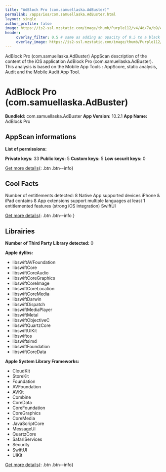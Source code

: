 ```yaml
---
title: "AdBlock Pro (com.samuellaska.AdBuster)"
permalink: /apps/ios/com.samuellaska.AdBuster.html
layout: single
author_profile: false
image: https://is2-ssl.mzstatic.com/image/thumb/Purple112/v4/4d/7a/b9/4d7ab97d-7dfc-b300-4c0a-e132380c9dde/AppIcon-0-0-1x_U007emarketing-0-0-0-7-0-0-P3-0-0-0-GLES2_U002c0-512MB-85-220-0-0.png/512x512bb.jpg
header: 
     overlay_filter: 0.5 # same as adding an opacity of 0.5 to a black background
     overlay_image: https://is2-ssl.mzstatic.com/image/thumb/Purple112/v4/4d/7a/b9/4d7ab97d-7dfc-b300-4c0a-e132380c9dde/AppIcon-0-0-1x_U007emarketing-0-0-0-7-0-0-P3-0-0-0-GLES2_U002c0-512MB-85-220-0-0.png/512x512bb.jpg
---
```

AdBlock Pro (com.samuellaska.AdBuster) AppScan description of the content of the iOS application AdBlock Pro (com.samuellaska.AdBuster). This analysis is based on the Mobile App Tools : AppScore, static analysis, Audit and the Mobile Audit App Tool.

# AdBlock Pro (com.samuellaska.AdBuster)

**BundleId:** com.samuellaska.AdBuster
**App Version:** 10.2.1
**App Name:** AdBlock Pro


## AppScan informations 

**List of permissions:** 
  
  
**Private keys:** 33
**Public keys:** 5
**Custom keys:** 5
**Low securit keys:** 0
  
[Get more details](/pricing.html){: .btn .btn--info}

## Cool Facts

Number of entitlements detected: 8
Native App
supported devices iPhone & iPad
contains 8 App extensions
support multiple languages
at least 1 entitlemented features (strong iOS integration)
SwiftUI
  
[Get more details](/pricing.html){: .btn .btn--info }

## Librairies 
**Number of Third Party Library detected:** 0


**Apple dylibs:**
- libswiftAVFoundation
- libswiftCore
- libswiftCoreAudio
- libswiftCoreGraphics
- libswiftCoreImage
- libswiftCoreLocation
- libswiftCoreMedia
- libswiftDarwin
- libswiftDispatch
- libswiftMediaPlayer
- libswiftMetal
- libswiftObjectiveC
- libswiftQuartzCore
- libswiftUIKit
- libswiftos
- libswiftsimd
- libswiftFoundation
- libswiftCoreData


**Apple System Library Frameworks:**
- CloudKit
- StoreKit
- Foundation
- AVFoundation
- AVKit
- Combine
- CoreData
- CoreFoundation
- CoreGraphics
- CoreMedia
- JavaScriptCore
- MessageUI
- QuartzCore
- SafariServices
- Security
- SwiftUI
- UIKit


  
[Get more details](/pricing.html){: .btn .btn--info}

